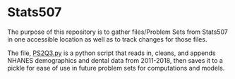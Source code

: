 # Stats507

The purpose of this repository is to gather files/Problem Sets from Stats507 in one accessible location as well as to track changes for those files.

The file, [PS2Q3.py](/Users/micahscholes/PS2Q3.py) is a python script that reads in, cleans, and appends NHANES demographics and dental data from 2011-2018, then saves it to a pickle for ease of use in future problem sets for computations and models. 
